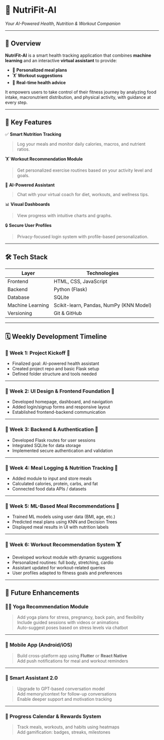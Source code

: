 
# 🥗 **NutriFit-AI**  
_Your AI-Powered Health, Nutrition & Workout Companion_

---

## 📘 Overview

**NutriFit-AI** is a smart health tracking application that combines **machine learning** and an interactive **virtual assistant** to provide:  
- 🍱 **Personalized meal plans**  
- 🏋️ **Workout suggestions**  
- 🧠 **Real-time health advice**  

It empowers users to take control of their fitness journey by analyzing food intake, macronutrient distribution, and physical activity, with guidance at every step.

---

## 🌟 Key Features

✅ **Smart Nutrition Tracking**  
> Log your meals and monitor daily calories, macros, and nutrient ratios.

🏋️ **Workout Recommendation Module**  
> Get personalized exercise routines based on your activity level and goals.

🤖 **AI-Powered Assistant**  
> Chat with your virtual coach for diet, workouts, and wellness tips.

📊 **Visual Dashboards**  
> View progress with intuitive charts and graphs.

🔒 **Secure User Profiles**  
> Privacy-focused login system with profile-based personalization.

---

## 🛠️ Tech Stack

| Layer        | Technologies                            |
|--------------|------------------------------------------|
| Frontend     | HTML, CSS, JavaScript                   |
| Backend      | Python (Flask)                          |
| Database     | SQLite                                  |
| Machine Learning | Scikit-learn, Pandas, NumPy (KNN Model) |
| Versioning   | Git & GitHub                            |

---

## 🗓️ Weekly Development Timeline

### 📅 **Week 1**: Project Kickoff 🚀  
- Finalized goal: AI-powered health assistant  
- Created project repo and basic Flask setup  
- Defined folder structure and tools needed  

---

### 📅 **Week 2**: UI Design & Frontend Foundation 🎨  
- Developed homepage, dashboard, and navigation  
- Added login/signup forms and responsive layout  
- Established frontend-backend communication  

---

### 📅 **Week 3**: Backend & Authentication 🔐  
- Developed Flask routes for user sessions  
- Integrated SQLite for data storage  
- Implemented secure authentication and validation  

---

### 📅 **Week 4**: Meal Logging & Nutrition Tracking 🍎  
- Added module to input and store meals  
- Calculated calories, protein, carbs, and fat  
- Connected food data APIs / datasets  

---

### 📅 **Week 5**: ML-Based Meal Recommendations 🤖  
- Trained ML models using user data (BMI, age, etc.)  
- Predicted meal plans using KNN and Decision Trees  
- Displayed meal results in UI with nutrition labels  

---

### 📅 **Week 6**: Workout Recommendation System 🏋️  
- Developed workout module with dynamic suggestions  
- Personalized routines: full body, stretching, cardio  
- Assistant updated for workout-related queries  
- User profiles adapted to fitness goals and preferences  

---

## 🔮 Future Enhancements

### 🧘‍♂️ **Yoga Recommendation Module**  
> Add yoga plans for stress, pregnancy, back pain, and flexibility  
> Include guided sessions with videos or animations  
> Auto-suggest poses based on stress levels via chatbot

---

### 📱 **Mobile App (Android/iOS)**  
> Build cross-platform app using **Flutter** or **React Native**  
> Add push notifications for meal and workout reminders

---

### 🧠 **Smart Assistant 2.0**  
> Upgrade to GPT-based conversation model  
> Add memory/context for follow-up conversations  
> Enable deeper support and motivation tracking

---

### 📆 **Progress Calendar & Rewards System**  
> Track meals, workouts, and habits using heatmaps  
> Add gamification: badges, streaks, milestones  
